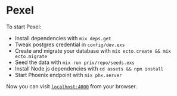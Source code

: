 # Pexel

To start Pexel:

  * Install dependencies with `mix deps.get`
  * Tweak postgres credential in `config/dev.exs`
  * Create and migrate your database with `mix ecto.create && mix ecto.migrate`
  * Seed the data with `mix run priv/repo/seeds.exs`
  * Install Node.js dependencies with `cd assets && npm install`
  * Start Phoenix endpoint with `mix phx.server`

Now you can visit [`localhost:4000`](http://localhost:4000) from your browser.
